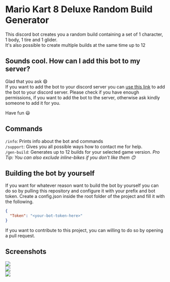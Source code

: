 # Mario Kart 8 Deluxe Random Build Generator

This discord bot creates you a random build containing a set of 1 character, 1 body, 1 tire and 1 glider.  
It's also possible to create multiple builds at the same time up to 12

## Sounds cool. How can I add this bot to my server?
Glad that you ask 😄  
If you want to add the bot to your discord server you can [use this link](https://discord.com/api/oauth2/authorize?client_id=836611615734497310&permissions=19456&scope=applications.commands%20bot) to add the bot to your discord server. Please check if you have enough permissions, if you want to add the bot to the server, otherwise ask kindly someone to add it for you.  

Have fun 😃
## Commands
`/info`: Prints info about the bot and commands  
`/support`: Gives you all possible ways how to contact me for help.  
`/gen-build`: Generates up to 12 builds for your selected game version. *Pro Tip: You can also exclude inline-bikes if you don't like them 🙃*

## Building the bot by yourself
If you want for whatever reason want to build the bot by yourself you can do so by pulling this repository and configure it with your prefix and bot token.
Create a config.json inside the root folder of the project and fill it with the following.
```JSON
{
  "Token": "<your-bot-token-here>"
}
```

If you want to contribute to this project, you can willing to do so by opening a pull request.
## Screenshots
![](https://x.founntain.de/DbOKF5JI.png)  
![](https://x.founntain.de/UP8vqy2r.png)  
![](https://x.founntain.de/0fBhGGic.png)

